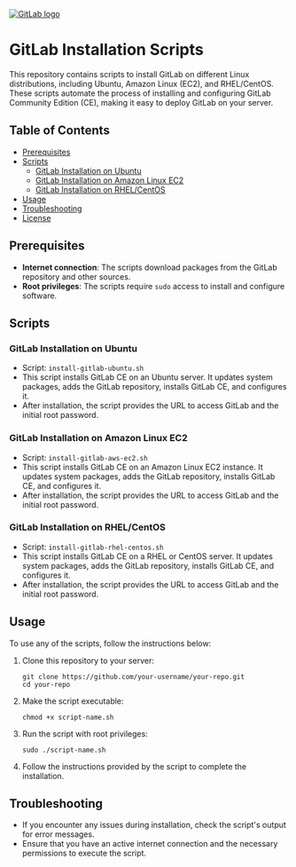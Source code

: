 <a href="https://about.gitlab.com">
    <img src="https://images.ctfassets.net/xz1dnu24egyd/1hnQd13UBU7n5V0RsJcbP3/769692e40a6d528e334b84f079c1f577/gitlab-logo-100.png" alt="GitLab logo"> 
</a>

# GitLab Installation Scripts

This repository contains scripts to install GitLab on different Linux distributions, including Ubuntu, Amazon Linux (EC2), and RHEL/CentOS. These scripts automate the process of installing and configuring GitLab Community Edition (CE), making it easy to deploy GitLab on your server.

## Table of Contents

- [Prerequisites](#prerequisites)
- [Scripts](#scripts)
  - [GitLab Installation on Ubuntu](#gitlab-installation-on-ubuntu)
  - [GitLab Installation on Amazon Linux EC2](#gitlab-installation-on-amazon-linux-ec2)
  - [GitLab Installation on RHEL/CentOS](#gitlab-installation-on-rhelcentos)
- [Usage](#usage)
- [Troubleshooting](#troubleshooting)
- [License](#license)

## Prerequisites

- **Internet connection**: The scripts download packages from the GitLab repository and other sources.
- **Root privileges**: The scripts require `sudo` access to install and configure software.

## Scripts

### GitLab Installation on Ubuntu

- Script: `install-gitlab-ubuntu.sh`
- This script installs GitLab CE on an Ubuntu server. It updates system packages, adds the GitLab repository, installs GitLab CE, and configures it.
- After installation, the script provides the URL to access GitLab and the initial root password.

### GitLab Installation on Amazon Linux EC2

- Script: `install-gitlab-aws-ec2.sh`
- This script installs GitLab CE on an Amazon Linux EC2 instance. It updates system packages, adds the GitLab repository, installs GitLab CE, and configures it.
- After installation, the script provides the URL to access GitLab and the initial root password.

### GitLab Installation on RHEL/CentOS

- Script: `install-gitlab-rhel-centos.sh`
- This script installs GitLab CE on a RHEL or CentOS server. It updates system packages, adds the GitLab repository, installs GitLab CE, and configures it.
- After installation, the script provides the URL to access GitLab and the initial root password.

## Usage

To use any of the scripts, follow the instructions below:

1. Clone this repository to your server:

   ```shell
   git clone https://github.com/your-username/your-repo.git
   cd your-repo
   ```
   
2. Make the script executable:

    ```shell
    chmod +x script-name.sh
    ```

3. Run the script with root privileges:

    ```shell
    sudo ./script-name.sh
    ```

4. Follow the instructions provided by the script to complete the installation.

## Troubleshooting

- If you encounter any issues during installation, check the script's output for error messages.
- Ensure that you have an active internet connection and the necessary permissions to execute the script.
